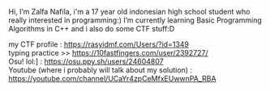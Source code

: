Hi, I’m Zalfa Nafila,
i'm a 17 year old indonesian high school student who really interested in programming:)
I’m currently learning Basic Programming Algorithms in C++ and i also do some CTF stuff:D  

my CTF profile : https://rasyidmf.com/Users/?id=1349  
typing practice >> https://10fastfingers.com/user/2392727/  
Osu! lol:] : https://osu.ppy.sh/users/24604807  
Youtube (where i probably will talk about my solution) : https://youtube.com/channel/UCaYr4zpCeMfxEUwwnPA_RBA
